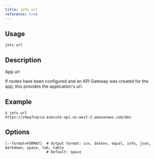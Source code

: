 ```yaml
---
title: jets url
reference: true
---
```


## Usage

    jets url

## Description

App url

If routes have been configured and an API Gateway was created for the app, this provides the application's url.

## Example

    $ jets url
    https://v9wa7vqcia.execute-api.us-west-2.amazonaws.com/dev


## Options

```
[--format=FORMAT]  # Output format: csv, dotenv, equal, info, json, markdown, space, tab, table
                   # Default: space
```


